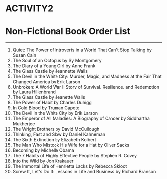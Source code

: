 # ACTIVITY2

<html>
<head>
	<title>Non-Fictional Book Order List</title>
	<style>
	    
body {
   background-color: #f7f7f7;
   font-family: Arial, sans-serif;
     }

  h1 {
   text-align: center;
   color: #333333;
   margin-top: 50px;
     }

  ol {
   max-width: 600px;
   margin: 0 auto;
   padding: 0;
   list-style-type: none;
     }

  li {
   margin-bottom: 10px;
   padding: 10px;
   background-color: #ffffff;
   box-shadow: 0 2px 4px rgba(0, 0, 0, 0.1);
   border-radius: 5px;
      }

  li:hover {
   background-color: #ebebeb;
           }
		
li::before {
    content: attr(D-M) ". ";
    font-weight: bold;
           }
		
</style>
</head>
<body>
	<h1>Non-Fictional Book Order List</h1>
	<hr>
	<ol>
	    

<li D-M="1">Quiet: The Power of Introverts in a World That Can't Stop Talking by Susan Cain</li>
<li D-M="2">The Soul of an Octopus by Sy Montgomery</li>
<li D-M="3">The Diary of a Young Girl by Anne Frank</li>
<li D-M="4">The Glass Castle by Jeannette Walls</li>
<li D-M="5">The Devil in the White City: Murder, Magic, and Madness at the Fair That Changed America by Erik Larson</li>
<li D-M="6">Unbroken: A World War II Story of Survival, Resilience, and Redemption by Laura Hillenbrand</li>
<li D-M="7">The Glass Castle by Jeanette Walls</li>
<li D-M="8">The Power of Habit by Charles Duhigg</li>
<li D-M="9">In Cold Blood by Truman Capote</li>
<li D-M="10">The Devil in the White City by Erik Larson</li>
<li D-M="11">The Emperor of All Maladies: A Biography of Cancer by Siddhartha Mukherjee</li>
<li D-M="12">The Wright Brothers by David McCullough</li>
<li D-M="13">Thinking, Fast and Slow by Daniel Kahneman</li>
<li D-M="14">The Sixth Extinction by Elizabeth Kolbert</li>
<li D-M="15">The Man Who Mistook His Wife for a Hat by Oliver Sacks</li>
<li D-M="16">Becoming by Michelle Obama</li>
<li D-M="17">The 7 Habits of Highly Effective People by Stephen R. Covey</li>
<li D-M="18">Into the Wild by Jon Krakauer</li>
<li D-M="19">The Immortal Life of Henrietta Lacks by Rebecca Skloot</li>
<li D-M="20">Screw It, Let's Do It: Lessons in Life and Business by Richard Branson</li>
	    
